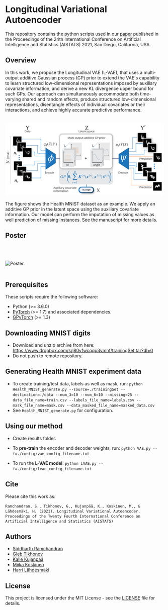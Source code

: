 Longitudinal Variational Autoencoder
===========================================================================================
This repository contains the python scripts used in our [paper](http://proceedings.mlr.press/v130/ramchandran21b.html) published in the Proceedings of the 24th International Conference on Artificial Intelligence and Statistics (AISTATS) 2021, San Diego, California, USA.

Overview
--------
In this work, we propose the Longitudinal VAE (L-VAE), that uses a multi-output additive Gaussian process (GP) prior to extend the VAE's capability to learn structured low-dimensional representations imposed by auxiliary covariate information, and  derive a new KL divergence upper bound for such GPs. Our approach can simultaneously accommodate both time-varying shared and random effects, produce structured low-dimensional representations, disentangle effects of individual covariates or their interactions, and achieve highly accurate predictive performance.<br/><br/><br/>
![L-VAE overview.](./images/overview.png)
<br/><br/>
The figure shows the Health MNIST dataset as an example. We apply an additive GP prior in the latent space using the auxiliary covariate information. Our model can perform the imputation of missing values as well prediction of missing instances. See the manuscript for more details.

Poster
------
<br/><br/><br/>
![Poster.](./images/poster_L-VAE.png)
<br/><br/>


Prerequisites
---------------
These scripts require the following software:
- Python (>= 3.6.0)
- [PyTorch](https://pytorch.org) (>= 1.7) and associated dependencies.
- [GPyTorch](https://gpytorch.ai) (>= 1.3)

Downloading MNIST digits
------------------------
- Download and unzip archive from here: https://www.dropbox.com/s/j80vfwcqqu3vmnf/trainingSet.tar?dl=0
- Do not push to remote repository.

Generating Health MNIST experiment data
---------------------------------------
- To create training/test data, labels as well as mask, run:
		`python Health_MNIST_generate.py --source=./trainingSet --destination=./data --num_3=10 --num_6=10 --missing=25 --data_file_name=train.csv --labels_file_name=labels.csv --mask_file_name=mask.csv --data_masked_file_name=masked_data.csv`
- See `Health_MNIST_generate.py` for configuration.

Using our method
----------------
- Create results folder.
- To **pre-train** the encoder and decoder weights, run:
		`python VAE.py --f=./config/vae_config_filename.txt`

- To run the **L-VAE model**:
		`python LVAE.py --f=./config/lvae_config_filename.txt`

Cite
---------------
Please cite this work as:
```
Ramchandran, S., Tikhonov, G., Kujanpää, K., Koskinen, M., & Lähdesmäki, H. (2021). Longitudinal Variational Autoencoder. Proceedings of the Twenty Fourth International Conference on Artificial Intelligence and Statistics (AISTATS)
```

Authors
---------------
- [Siddharth Ramchandran](https://www.siddharthr.com)
- [Gleb Tikhonov](https://www.researchgate.net/profile/Gleb_Tikhonov)
- [Kalle Kujanpää]()
- [Miika Koskinen](https://www.linkedin.com/in/miika-koskinen-462ab83/)
- [Harri Lähdesmäki](http://users.ics.aalto.fi/harrila/)

License
---------------
This project is licensed under the MIT License - see the [LICENSE](LICENSE) file for details.
